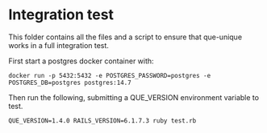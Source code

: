 # Integration test

This folder contains all the files and a script to ensure that que-unique works in a
full integration test.

First start a postgres docker container with:

`docker run -p 5432:5432 -e POSTGRES_PASSWORD=postgres -e POSTGRES_DB=postgres postgres:14.7`

Then run the following, submitting a QUE_VERSION environment variable to test.

`QUE_VERSION=1.4.0 RAILS_VERSION=6.1.7.3 ruby test.rb`
